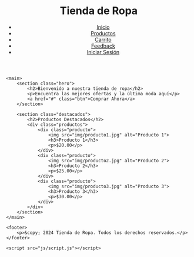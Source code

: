 <!DOCTYPE html>
<html lang="es">
<head>
    <meta charset="UTF-8">
    <meta name="viewport" content="width=device-width, initial-scale=1.0">
    <title>Tienda de Ropa</title>
    <link rel="stylesheet" href="css/styles.css">
</head>
<body>
    <header>
        <div class="logo">
            <h1>Tienda de Ropa</h1>
        </div>
        <nav>
            <ul>
                <li><a href="#">Inicio</a></li>
                <li><a href="#">Productos</a></li>
                <li><a href="#">Carrito</a></li>
                <li><a href="#">Feedback</a></li>
                <li><a href="#">Iniciar Sesión</a></li>
            </ul>
        </nav>
    </header>

    <main>
        <section class="hero">
            <h2>Bienvenido a nuestra tienda de ropa</h2>
            <p>Encuentra las mejores ofertas y la última moda aquí</p>
            <a href="#" class="btn">Comprar Ahora</a>
        </section>

        <section class="destacados">
            <h2>Productos Destacados</h2>
            <div class="productos">
                <div class="producto">
                    <img src="img/producto1.jpg" alt="Producto 1">
                    <h3>Producto 1</h3>
                    <p>$20.00</p>
                </div>
                <div class="producto">
                    <img src="img/producto2.jpg" alt="Producto 2">
                    <h3>Producto 2</h3>
                    <p>$25.00</p>
                </div>
                <div class="producto">
                    <img src="img/producto3.jpg" alt="Producto 3">
                    <h3>Producto 3</h3>
                    <p>$30.00</p>
                </div>
            </div>
        </section>
    </main>

    <footer>
        <p>&copy; 2024 Tienda de Ropa. Todos los derechos reservados.</p>
    </footer>

    <script src="js/script.js"></script>
</body>
</html>
